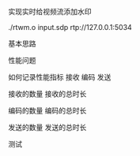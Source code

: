 实现实时给视频流添加水印

./rtwm.o input.sdp rtp://127.0.0.1:5034

基本思路

性能问题

如何记录性能指标
接收
编码
发送

接收的数量
接收的总时长

编码的数量
编码的总时长

发送的数量
发送的总时长

测试